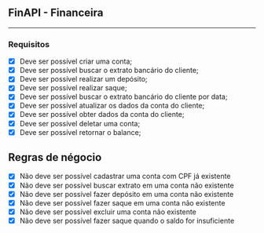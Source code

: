 ## FinAPI - Financeira

---

### Requisitos

- [x] Deve ser possível criar uma conta;
- [x] Deve ser possível buscar o extrato bancário do cliente;
- [x] Deve ser possível realizar um depósito;
- [x] Deve ser possível realizar saque;
- [x] Deve ser possível buscar o extrato bancário do cliente por data;
- [x] Deve ser possível atualizar os dados da conta do cliente;
- [x] Deve ser possível obter dados da conta do cliente;
- [x] Deve ser possível deletar uma conta;
- [x] Deve ser possível retornar o balance;

## Regras de négocio

- [x] Não deve ser possível cadastrar uma conta com CPF já existente
- [x] Não deve ser possível buscar extrato em uma conta não existente
- [x] Não deve ser possível fazer depósito em uma conta não existente
- [x] Não deve ser possível fazer saque em uma conta não existente
- [x] Não deve ser possível excluir uma conta não existente
- [x] Não deve ser possível fazer saque quando o saldo for insuficiente
